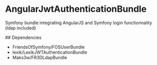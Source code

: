 # AngularJwtAuthenticationBundle

Symfony bundle integrating AngularJS and Symfony login functionnality (ldap included)

## Dependencies

  * FriendsOfSymfony/FOSUserBundle
  * lexik/LexikJWTAuthenticationBundle
  * Maks3w/FR3DLdapBundle

